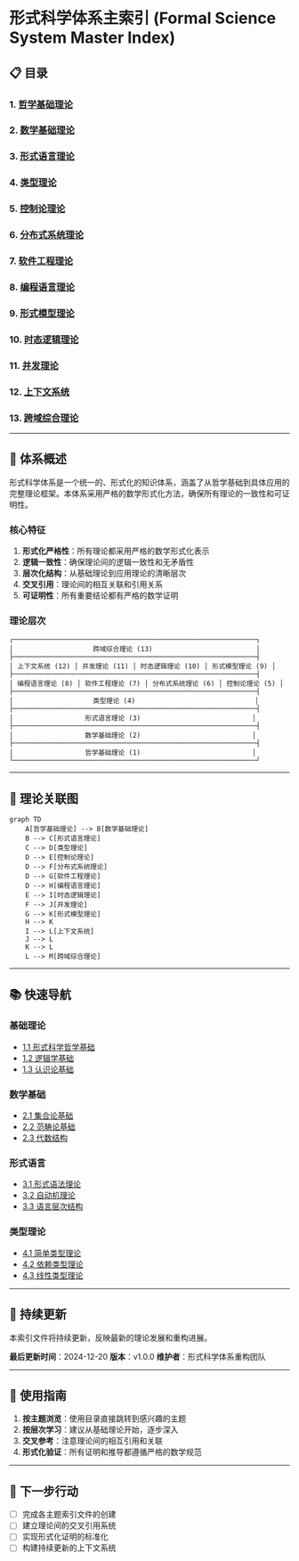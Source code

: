 # 形式科学体系主索引 (Formal Science System Master Index)

## 📋 **目录**

### 1. [哲学基础理论](../01_Foundational_Theory/01_Philosophical_Foundation_Index.md)

### 2. [数学基础理论](../02_Mathematical_Foundation/01_Mathematical_Foundation_Index.md)

### 3. [形式语言理论](../03_Formal_Language_Theory/01_Formal_Language_Theory_Index.md)

### 4. [类型理论](../04_Type_Theory/01_Type_Theory_Index.md)

### 5. [控制论理论](../05_Control_Theory/01_Control_Theory_Index.md)

### 6. [分布式系统理论](../06_Distributed_Systems_Theory/01_Distributed_Systems_Theory_Index.md)

### 7. [软件工程理论](../07_Software_Engineering_Theory/01_Software_Engineering_Theory_Index.md)

### 8. [编程语言理论](../08_Programming_Language_Theory/01_Programming_Language_Theory_Index.md)

### 9. [形式模型理论](../09_Formal_Model_Theory/01_Formal_Model_Theory_Index.md)

### 10. [时态逻辑理论](../10_Temporal_Logic_Theory/01_Temporal_Logic_Theory_Index.md)

### 11. [并发理论](../11_Concurrency_Theory/01_Concurrency_Theory_Index.md)

### 12. [上下文系统](../12_Context_System/01_Context_System_Index.md)

### 13. [跨域综合理论](../13_Cross_Domain_Synthesis/01_Cross_Domain_Synthesis_Index.md)

---

## 🎯 **体系概述**

形式科学体系是一个统一的、形式化的知识体系，涵盖了从哲学基础到具体应用的完整理论框架。本体系采用严格的数学形式化方法，确保所有理论的一致性和可证明性。

### 核心特征

1. **形式化严格性**：所有理论都采用严格的数学形式化表示
2. **逻辑一致性**：确保理论间的逻辑一致性和无矛盾性
3. **层次化结构**：从基础理论到应用理论的清晰层次
4. **交叉引用**：理论间的相互关联和引用关系
5. **可证明性**：所有重要结论都有严格的数学证明

### 理论层次

```text
┌─────────────────────────────────────────────────────────────┐
│                    跨域综合理论 (13)                          │
├─────────────────────────────────────────────────────────────┤
│ 上下文系统 (12) │ 并发理论 (11) │ 时态逻辑理论 (10) │ 形式模型理论 (9) │
├─────────────────────────────────────────────────────────────┤
│ 编程语言理论 (8) │ 软件工程理论 (7) │ 分布式系统理论 (6) │ 控制论理论 (5) │
├─────────────────────────────────────────────────────────────┤
│                    类型理论 (4)                              │
├─────────────────────────────────────────────────────────────┤
│                  形式语言理论 (3)                            │
├─────────────────────────────────────────────────────────────┤
│                  数学基础理论 (2)                            │
├─────────────────────────────────────────────────────────────┤
│                  哲学基础理论 (1)                            │
└─────────────────────────────────────────────────────────────┘
```

---

## 🔗 **理论关联图**

```mermaid
graph TD
    A[哲学基础理论] --> B[数学基础理论]
    B --> C[形式语言理论]
    C --> D[类型理论]
    D --> E[控制论理论]
    D --> F[分布式系统理论]
    D --> G[软件工程理论]
    D --> H[编程语言理论]
    E --> I[时态逻辑理论]
    F --> J[并发理论]
    G --> K[形式模型理论]
    H --> K
    I --> L[上下文系统]
    J --> L
    K --> L
    L --> M[跨域综合理论]
```

---

## 📚 **快速导航**

### 基础理论

- [1.1 形式科学哲学基础](../01_Foundational_Theory/01.1_Formal_Science_Philosophy.md)
- [1.2 逻辑学基础](../01_Foundational_Theory/01.2_Logic_Foundation.md)
- [1.3 认识论基础](../01_Foundational_Theory/01.3_Epistemology_Foundation.md)

### 数学基础

- [2.1 集合论基础](../02_Mathematical_Foundation/02.1_Set_Theory_Foundation.md)
- [2.2 范畴论基础](../02_Mathematical_Foundation/02.2_Category_Theory_Foundation.md)
- [2.3 代数结构](../02_Mathematical_Foundation/02.3_Algebraic_Structures.md)

### 形式语言

- [3.1 形式语法理论](../03_Formal_Language_Theory/03.1_Formal_Grammar_Theory.md)
- [3.2 自动机理论](../03_Formal_Language_Theory/03.2_Automata_Theory.md)
- [3.3 语言层次结构](../03_Formal_Language_Theory/03.3_Language_Hierarchy.md)

### 类型理论

- [4.1 简单类型理论](../04_Type_Theory/04.1_Simple_Type_Theory.md)
- [4.2 依赖类型理论](../04_Type_Theory/04.2_Dependent_Type_Theory.md)
- [4.3 线性类型理论](../04_Type_Theory/04.3_Linear_Type_Theory.md)

---

## 🔄 **持续更新**

本索引文件将持续更新，反映最新的理论发展和重构进展。

**最后更新时间**：2024-12-20
**版本**：v1.0.0
**维护者**：形式科学体系重构团队

---

## 📖 **使用指南**

1. **按主题浏览**：使用目录直接跳转到感兴趣的主题
2. **按层次学习**：建议从基础理论开始，逐步深入
3. **交叉参考**：注意理论间的相互引用和关联
4. **形式化验证**：所有证明和推导都遵循严格的数学规范

---

## 🎯 **下一步行动**

- [ ] 完成各主题索引文件的创建
- [ ] 建立理论间的交叉引用系统
- [ ] 实现形式化证明的标准化
- [ ] 构建持续更新的上下文系统
